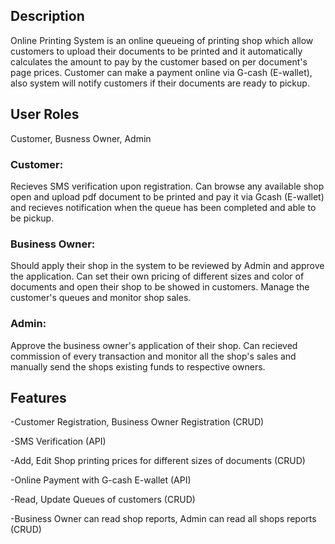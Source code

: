 
<h2>Description</h2>
<p>
    Online Printing System is an online queueing of printing shop which allow customers to upload their documents to be printed and it automatically calculates the amount to pay by the customer based on per document's page prices. Customer can make a payment online via G-cash (E-wallet), also system will notify customers if their documents are ready to pickup.
</p>

<h2>User Roles</h2>
<p>Customer, Busness Owner, Admin </p>

<h3>Customer:</h3>
<p>Recieves SMS verification upon registration. Can browse any available shop open and upload pdf document to be printed and pay it via Gcash (E-wallet) and recieves notification when the queue has been completed and able to be pickup.</p>

<h3>Business Owner:</h3>
<p>Should apply their shop in the system to be reviewed by Admin and approve the application. Can set their own pricing of different sizes and color of documents and open their shop to be showed in customers. Manage the customer's queues and monitor shop sales.</p>

<h3>Admin:</h3>
<p>Approve the business owner's application of their shop. Can recieved commission of every transaction and monitor all the shop's sales and manually send the shops existing funds to respective owners.</p>

<h2>Features</h2>
<p>-Customer Registration, Business Owner Registration (CRUD)</p>
<p>-SMS Verification (API)</p>
<p>-Add, Edit Shop printing prices for different sizes of documents (CRUD)</p>
<p>-Online Payment with G-cash E-wallet (API)</p>
<p>-Read, Update Queues of customers (CRUD)</p>
<p>-Business Owner can read shop reports, Admin can read all shops reports (CRUD)</p>
